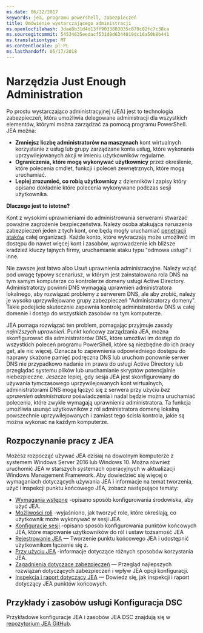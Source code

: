 ```yaml
---
ms.date: 06/12/2017
keywords: jea, programu powershell, zabezpieczeń
title: Omówienie wystarczającego administracji
ms.openlocfilehash: 3dae8b31d4d13ff9033803035c870c02fc7c38ca
ms.sourcegitcommit: 54534635eedacf531d8d6344019dc16a50b8b441
ms.translationtype: MT
ms.contentlocale: pl-PL
ms.lasthandoff: 05/17/2018
---
```

# <a name="just-enough-administration"></a>Narzędzia Just Enough Administration

Po prostu wystarczająco administracyjnej (JEA) jest to technologia zabezpieczeń, która umożliwia delegowane administracji dla wszystkich elementów, którymi można zarządzać za pomocą programu PowerShell.
JEA można:

- **Zmniejsz liczbę administratorów na maszynach** kont wirtualnych korzystanie z usług lub grupy zarządzane konta usług, które wykonania uprzywilejowanych akcji w imieniu użytkowników regularne.
- **Ograniczenia, które mogą wykonywać użytkownicy** przez określenie, które polecenia cmdlet, funkcji i poleceń zewnętrznych, które mogą uruchamiać.
- **Lepiej zrozumieć, co robią użytkownicy** z dzienników i zapisy który opisano dokładnie które polecenia wykonywane podczas sesji użytkownika.

**Dlaczego jest to istotne?**

Kont z wysokimi uprawnieniami do administrowania serwerami stwarzać poważne zagrożenie bezpieczeństwa.
Należy osoba atakująca naruszenia zabezpieczeń jeden z tych kont, one będą mogły uruchamiać [penetracji ataków](http://aka.ms/pth) całej organizacji.
Każde konto, które wykraczają może umożliwić im dostępu do nawet więcej kont i zasobów, wprowadzenie ich bliższe kradzież kluczy tajnych firmy, uruchamianie ataku typu "odmowa usługi" i inne.

Nie zawsze jest łatwo albo Usuń uprawnienia administracyjne.
Należy wziąć pod uwagę typowy scenariusz, w którym jest zainstalowana rola DNS na tym samym komputerze co kontrolerze domeny usługi Active Directory.
Administratorzy powinni DNS wymagają uprawnień administratora lokalnego, aby rozwiązać problemy z serwerem DNS, ale aby zrobić, należy je wysoko uprzywilejowane grupy zabezpieczeń "Administratorzy domeny".
Takie podejście skutecznie zapewnia kontrolę administratorów DNS w całej domenie i dostęp do wszystkich zasobów na tym komputerze.

JEA pomaga rozwiązać ten problem, pomagając przyjmuje zasady *najniższych uprawnień*.
Punkt końcowy zarządzania JEA, można skonfigurować dla administratorów DNS, które umożliwi im dostęp do wszystkich poleceń programu PowerShell, które są niezbędne do ich pracy get, ale nic więcej.
Oznacza to zapewnienia odpowiedniego dostępu do naprawy skażone pamięć podręczna DNS lub uruchom ponownie serwer DNS nie przypadkowo nadanie im prawa do usługi Active Directory lub przeglądać systemu plików lub uruchamianie skryptów potencjalnie niebezpieczne.
Jeszcze lepiej, gdy sesja JEA jest skonfigurowany do używania tymczasowego uprzywilejowanych kont wirtualnych, administratorami DNS mogą łączyć się z serwera przy użyciu *bez uprawnień administratora* poświadczenia i nadal będzie można uruchamiać polecenia, które zwykle wymagają uprawnienia administratora.
Ta funkcja umożliwia usunąć użytkowników z ról administratora domenę lokalną powszechnie uprzywilejowanych i zamiast tego ścisła kontrola, jakie są można wykonać na każdym komputerze.

## <a name="get-started-with-jea"></a>Rozpoczynanie pracy z JEA

Możesz rozpocząć używać JEA dzisiaj na dowolnym komputerze z systemem Windows Server 2016 lub Windows 10.
Można również uruchomić JEA w starszych systemach operacyjnych w aktualizacji Windows Management Framework.
Aby dowiedzieć się więcej o wymaganiach dotyczących używania JEA i informacje na temat tworzenia, użyć i inspekcji punktu końcowego JEA, zobacz następujące tematy:

- [Wymagania wstępne](prerequisites.md) -opisano sposób konfigurowania środowiska, aby użyć JEA.
- [Możliwości roli](role-capabilities.md) -wyjaśniono, jak tworzyć role, które określają, co użytkownik może wykonywać w sesji JEA.
- [Konfiguracje sesji](session-configurations.md) -opisano sposób konfigurowania punktów końcowych JEA, które mapowanie użytkowników do ról i ustaw tożsamość JEA
- [Rejestrowanie JEA](register-jea.md) — Tworzenie punktu końcowego JEA i udostępnić użytkownikom łączenie się z.
- [Przy użyciu JEA](using-jea.md) -informacje dotyczące różnych sposobów korzystania JEA.
- [Zagadnienia dotyczące zabezpieczeń](security-considerations.md) — Przegląd najlepszych rozwiązań dotyczących zabezpieczeń i wpływ JEA opcji konfiguracji.
- [Inspekcja i raport dotyczący JEA](audit-and-report.md) — Dowiedz się, jak inspekcji i raport dotyczący JEA punktów końcowych.

## <a name="samples-and-dsc-resource"></a>Przykłady i zasobów usługi Konfiguracja DSC

Przykładowe konfiguracje JEA i zasobów JEA DSC znajdują się w [repozytorium JEA GitHub](https://github.com/PowerShell/JEA).